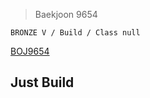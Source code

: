 >Baekjoon 9654

```BRONZE V / Build / Class null```

[BOJ9654](https://www.acmicpc.net/problem/9654)<br>
<h2>Just Build</h2>
